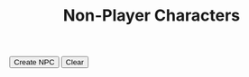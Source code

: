 <!-- Created by Nicole Walter -->
<html>
   <head>
      <link rel="shortcut icon" type="image/png" href="favicon.png">
      <style>
         body {
         margin-bottom: 200%;
         }
         input[type=number]{
         width: 70px;
         } 
         /* Box styles */
         .creatureDisplay {
         border: none;
         padding: 5px;
         font: 14 courier-new;
         width: 750px;
         height: 250px;
         overflow: scroll;
         }
         .npcDisplay {
         border: none;
         padding: 5px;
         font: 14 courier-new;
         width: 600px;
         height: 300px;
         overflow: scroll;
         }
         .treasureDisplay {
         border: none;
         padding: 5px;
         font: 14 courier-new;
         width: 750px;
         height: 250px;
         overflow: scroll;
         }
         /* Scrollbar styles */
         ::-webkit-scrollbar {
         width: 5px;
         height: 5px;
         }
         ::-webkit-scrollbar-track {
         border: 1px solid black;
         border-radius: 5px;
         }
         ::-webkit-scrollbar-thumb {
         background: black;  
         border-radius: 5px;
         }
         ::-webkit-scrollbar-thumb:hover {
         background: #88ba1c;  
         }
         table {
         font-family: arial, sans-serif;
         border-collapse: collapse;
         width: 100%;
         }
         td, th {
         border: 1px solid #dddddd;
         text-align: left;
         padding: 8px;
         }
         tr:nth-child(even) {
         background-color: #dddddd;
         }
         .mobileShow { display: none;}
         /* Smartphone Portrait and Landscape */
         @media only screen
         and (min-device-width : 320px)
         and (max-device-width : 480px){ .mobileShow { display: inline;}}
      </style>
   </head>
   <body>
      <header>
         <h1>Non-Player Characters</h1>
      </header>
      <form>
      </form>
      <button onclick="newNPC()">Create NPC</button>
      <button onclick="clearNPCs()">Clear</button>
      <p class="npcDisplay" id="npcs"></p>
      <script>
         //credit https://github.com/rigoneri/indefinite-article.js
         /*
          * indefinite-article.js v1.0.0, 12-18-2011
          * 
          * @author: Rodrigo Neri (@rigoneri)
          * 
          * (The MIT License)
          * 
          * Permission is hereby granted, free of charge, to any person obtaining a copy
          * of this software and associated documentation files (the "Software"), to deal
          * in the Software without restriction, including without limitation the rights
          * to use, copy, modify, merge, publish, distribute, sublicense, and/or sell
          * copies of the Software, and to permit persons to whom the Software is
          * furnished to do so, subject to the following conditions:
          * 
          * The above copyright notice and this permission notice shall be included in
          * all copies or substantial portions of the Software.
          * 
          * THE SOFTWARE IS PROVIDED "AS IS", WITHOUT WARRANTY OF ANY KIND, EXPRESS OR
          * IMPLIED, INCLUDING BUT NOT LIMITED TO THE WARRANTIES OF MERCHANTABILITY,
          * FITNESS FOR A PARTICULAR PURPOSE AND NONINFRINGEMENT. IN NO EVENT SHALL THE
          * AUTHORS OR COPYRIGHT HOLDERS BE LIABLE FOR ANY CLAIM, DAMAGES OR OTHER
          * LIABILITY, WHETHER IN AN ACTION OF CONTRACT, TORT OR OTHERWISE, ARISING FROM,
          * OUT OF OR IN CONNECTION WITH THE SOFTWARE OR THE USE OR OTHER DEALINGS IN
          * THE SOFTWARE. 
          */ 
          function determineArticle(phrase) {
                 
             // Getting the first word 
             var match = /\w+/.exec(phrase);
             if (match)
                 var word = match[0];
             else
                 return "an";
             
             var l_word = word.toLowerCase();
             // Specific start of words that should be preceeded by 'an'
             var alt_cases = ["honest", "hour", "hono"];
             for (var i in alt_cases) {
                 if (l_word.indexOf(alt_cases[i]) == 0)
                     return "an";
             }
             
             // Single letter word which should be preceeded by 'an'
             if (l_word.length == 1) {
                 if ("aedhilmnorsx".indexOf(l_word) >= 0)
                     return "an";
                 else
                     return "a";
             }
             
             // Capital words which should likely be preceeded by 'an'
             if (word.match(/(?!FJO|[HLMNS]Y.|RY[EO]|SQU|(F[LR]?|[HL]|MN?|N|RH?|S[CHKLMNPTVW]?|X(YL)?)[AEIOU])[FHLMNRSX][A-Z]/)) {
                 return "an";
             }
             
             // Special cases where a word that begins with a vowel should be preceeded by 'a'
             regexes = [/^e[uw]/, /^onc?e\b/, /^uni([^nmd]|mo)/, /^u[bcfhjkqrst][aeiou]/]
             for (var i in regexes) {
                 if (l_word.match(regexes[i]))
                     return "a"
             }
             
             // Special capital words (UK, UN)
             if (word.match(/^U[NK][AIEO]/)) {
                 return "a";
             }
             else if (word == word.toUpperCase()) {
                 if ("aedhilmnorsx".indexOf(l_word[0]) >= 0)
                     return "an";
                 else 
                     return "a";
             }
             
             // Basic method of words that begin with a vowel being preceeded by 'an'
             if ("aeiou".indexOf(l_word[0]) >= 0)
                 return "an";
             
             // Instances where y follwed by specific letters is preceeded by 'an'
             if (l_word.match(/^y(b[lor]|cl[ea]|fere|gg|p[ios]|rou|tt)/))
                 return "an";
             
             return "a";
         }
         
         //credit https://github.com/Edwin-Pratt/js-markov
         /*
         MIT License
         
         Copyright (c) 2019 Edwin Pratt
         
         Permission is hereby granted, free of charge, to any person obtaining a copy
         of this software and associated documentation files (the "Software"), to deal
         in the Software without restriction, including without limitation the rights
         to use, copy, modify, merge, publish, distribute, sublicense, and/or sell
         copies of the Software, and to permit persons to whom the Software is
         furnished to do so, subject to the following conditions:
         
         The above copyright notice and this permission notice shall be included in all
         copies or substantial portions of the Software.
         
         THE SOFTWARE IS PROVIDED "AS IS", WITHOUT WARRANTY OF ANY KIND, EXPRESS OR
         IMPLIED, INCLUDING BUT NOT LIMITED TO THE WARRANTIES OF MERCHANTABILITY,
         FITNESS FOR A PARTICULAR PURPOSE AND NONINFRINGEMENT. IN NO EVENT SHALL THE
         AUTHORS OR COPYRIGHT HOLDERS BE LIABLE FOR ANY CLAIM, DAMAGES OR OTHER
         LIABILITY, WHETHER IN AN ACTION OF CONTRACT, TORT OR OTHERWISE, ARISING FROM,
         OUT OF OR IN CONNECTION WITH THE SOFTWARE OR THE USE OR OTHER DEALINGS IN THE
         SOFTWARE.
         */
         class Markov {
           constructor (type = 'text') {
             // The type of values
             if (type === 'text') {
               this.type = type
             } else if (type === 'numeric') {
               this.type = type
             } else {
               throw new Error(
                 'The Markov Chain can only accept the following types: numeric or text'
               )
             }
         
             // This is an array that will hold all of our states
             this.states = []
         
             // This is an object which will contain a list of each possible outcome
             this.possibilities = {}
         
             // This variable holds the order
             this.order = 3
         
             if (this.type === 'text') {
               // This array will keep track of all the possible ways to start a sentence
               this.start = []
             }
           }
         
           // Add a single state or states
           addStates (state) {
             if (Array.isArray(state)) {
               this.states = Array.from(state)
             } else {
               this.states.push(state)
             }
           }
         
           // Clear the Markov Chain completely
           clearChain () {
             this.states = []
         
             if (this.type === 'text') {
               this.start = []
             }
         
             this.possibilities = {}
             this.order = 3
           }
         
           // Clear the states
           clearState () {
             this.states = []
         
             if (this.type === 'text') {
               this.start = []
             }
           }
         
           // Clear the possibilities
           clearPossibilities () {
             this.possibilities = {}
           }
         
           // Get the states
           getStates () {
             return this.states
           }
         
           // Set the order
           setOrder (order = 3) {
             if (typeof order !== 'number') {
               console.error('Markov.setOrder: Order is not a number. Defaulting to 3.')
               order = 3
             }
         
             if (order <= 0) {
               console.error(
                 'Markov.setOrder: Order is not a positive number. Defaulting to 3.'
               )
             }
         
             if (this.type === 'numeric') {
               console.warn(
                 'The Markov Chain only accepts numerical data. Therefore, the order does not get used.\nThe order may be used by you to simulate an ID for the Markov Chain if required'
               )
             }
         
             this.order = order
           }
         
           // Get the order
           getOrder () {
             if (this.type === 'numeric') {
               console.warn(
                 'The Markov Chain only accepts numerical data. Therefore, the order does not get used.\nThe order may be used by you to simulate an ID for the Markov Chain if required'
               )
             }
         
             return this.order
           }
         
           // Get the whole list of possibilities or a single possibility
           getPossibilities (possibility) {
             if (possibility) {
               if (this.possibilities[possibility] !== undefined) {
                 return this.possibilities[possibility]
               } else {
                 throw new Error('There is no such possibility called ' + possibility)
               }
             } else {
               return this.possibilities
             }
           }
         
           // Train the markov chain
           train (order) {
             this.clearPossibilities()
         
             if (order) {
               this.order = order
             }
         
             if (this.type === 'text') {
               for (let i = 0; i < this.states.length; i++) {
                 this.start.push(this.states[i].substring(0, this.order))
         
                 for (let j = 0; j <= this.states[i].length - this.order; j++) {
                   const gram = this.states[i].substring(j, j + this.order)
         
                   if (!this.possibilities[gram]) {
                     this.possibilities[gram] = []
                   }
         
                   this.possibilities[gram].push(this.states[i].charAt(j + this.order))
                 }
               }
             } else if (this.type === 'numeric') {
               for (let i = 0; i < this.states.length; i++) {
                 const { state, predictions } = this.states[i]
         
                 if (!this.possibilities[state]) {
                   this.possibilities[state] = []
                 }
         
                 this.possibilities[state].push(...predictions)
               }
             }
           }
         
           // Generate output
           generateRandom (chars = 15) {
             if (this.type === 'text') {
               const startingState = this.random(this.start, 'array')
               let result = startingState
               let current = startingState
               let next = ''
         
               for (let i = 0; i < chars - this.order; i++) {
                 next = this.random(this.possibilities[current], 'array')
         
                 if (!next) {
                   break
                 }
         
                 result += next
                 current = result.substring(result.length - this.order, result.length)
               }
         
               return result
             } else if (this.type === 'numeric') {
               const possibilities = []
         
               for (let i = 0; i < chars; ++i) {
                 const key = this.random(this.possibilities, 'object')
         
                 if (Math.random() < 0.5) {
                   possibilities.push(parseInt(key))
                 } else {
                   possibilities.push(parseInt(this.predict(key)))
                 }
               }
         
               return possibilities
             }
           }
         
           // Generate a random value
           random (obj, type) {
             if (Array.isArray(obj) && type === 'array') {
               const index = Math.floor(Math.random() * obj.length)
         
               return obj[index]
             }
         
             if (typeof obj === 'object' && type === 'object') {
               const keys = Object.keys(obj)
               const index = Math.floor(Math.random() * keys.length)
         
               return keys[index]
             }
           }
         
           // Predict outcome - numeric only (might be a TODO)
           predict (value) {
             if (this.type === 'numeric') {
               if (this.possibilities[value]) {
                 return this.random(this.possibilities[value], 'array')
               } else {
                 console.error('The markov chain could not find a possibility')
               }
             } else {
               throw new Error(
                 'The predict function only works with numerical values - for now'
               )
             }
           }
         
           getType () {
             return this.type
           }
         
           setType (type = 'text') {
             if (type === 'text' || type === 'numeric') {
               this.clearChain()
               this.type = type
             } else {
               throw new Error('Invalid type: ' + type)
             }
           }
         }
         
         function trainMarkovChain(strings){
             
             var splitstrings = [];
             
             for(var i = 0;i < strings.length;i++){
             	splitstrings.push(String(strings[i].split("").join(" ")));
             }
                 
             var markov = new Markov();
         
             // Add some states
             markov.addStates(splitstrings);
         
             // Train the Markov Chain
             markov.train();
         
         	return markov;    
         }
         		
         function truncateString(str, num) {
         	if (str.length <= num) {
          	   return str
           	}
           	return str.slice(0, num);
         }
         
         function generateWord(markov, numberwords, proper, maxlen, minlen){
         
         	function generateWord(){
         		var word = markov.generateRandom(100).replaceAll(",", "").replaceAll(" ", ""); 
         		while(word.length < minlen){
         			word += markov.generateRandom(100).replaceAll(",", "").replaceAll(" ", "");
         		}
         		
         		word = truncateString(word, maxlen);
         
         		if(proper){
         			word = word.toLowerCase();
         			return capitalize(word);
         		} else{
         			return word;
         		}
             }
             
         	var output = [];
         
         	if(numberwords == 1){
             	output.push(generateWord());
             } else {
             	for(var j=0;j<numberwords;j++){
                 	output.push(generateWord());
                 }
             }
             
             return output;
         }
         
         var stats = [
             "STR",
             "DEX",
             "CON",
             "INT",
             "WIS",
             "CHA",
             "BEA"
         ];
         
         function generateStats(){
         	var numberstats = returnRandom([1, 2, 3]);
             
             var mystats = Array.from(stats);
             
             var chosenstats = [];
             for(var x=0;x<numberstats;x++){
         		var chosenstat = returnRandom(mystats);
                 mystats = removeValue(mystats, chosenstat);
                 chosenstats.push(chosenstat);
             }
             
             for(var y=0;y<chosenstats.length;y++){
             	var modifier = returnRandom(["+4", "+3", "+2", "+1", "-1", "-2", "-3", "-4"]);
                 chosenstats[y] += " " + modifier;
             }
             
             function statOrdinal(stat){
             	if(stat.includes("STR")){
                 	return 1;
                 }else if(stat.includes("DEX")){
                 	return 2;
                 }else if(stat.includes("CON")){
                 	return 3;
                 }else if(stat.includes("INT")){
                 	return 4;
                 }else if(stat.includes("WIS")){
                 	return 5;
                 }else if(stat.includes("CHA")){
                 	return 6;
                 }else if(stat.includes("BEA")){
                 	return 7;
                 }else{
                 	return 0;
                 }
             }
             
             var output = chosenstats.sort(function(a, b){return statOrdinal(a) - statOrdinal(b)});
             
             return output.join(" / ");
         }
         
         //all global npc variables (global so they are only loaded once) go here
         var sexualities = ["Ace", "Straight", "Bisexual","Gay", "Queer"];
         var genders = ["Male", "Female"];
         var ages = ["Young","Middle-Aged","Old"];
         var traits = loadFile("FILES\\NPC\\" + "TRAITS" + ".txt").split("<br>");
         var ideals = loadFile("FILES\\NPC\\" + "IDEALS" + ".txt").split("<br>");
         var emotions = loadFile("FILES\\NPC\\" + "EMOTIONS" + ".txt").split("<br>");
         var locales = loadFile("FILES\\NPC\\" + "LOCALES" + ".txt").split("<br>");
         var activities = loadFile("FILES\\NPC\\" + "ACTIVITIES" + ".txt").split("<br>");
         var trades = loadFile("FILES\\NPC\\" + "TRADES" + ".txt").split("<br>");
         var races = loadFile("FILES\\NPC\\" + "RACES" + ".txt").split("<br>");
         
         //load languages
         var lang_raw_human = loadFile("FILES\\NPC\\LANGUAGES\\" + "HUMAN" + ".txt").split("<br>");
         var lang_raw_elvish = loadFile("FILES\\NPC\\LANGUAGES\\" + "ELVISH" + ".txt").split("<br>");
         var lang_raw_aasimar = loadFile("FILES\\NPC\\LANGUAGES\\" + "AASIMAR" + ".txt").split("<br>");
         var lang_raw_beastfolk = loadFile("FILES\\NPC\\LANGUAGES\\" + "BEASTFOLK" + ".txt").split("<br>");
         var lang_raw_dragonborn = loadFile("FILES\\NPC\\LANGUAGES\\" + "DRAGONBORN" + ".txt").split("<br>");
         var lang_raw_dwarvish = loadFile("FILES\\NPC\\LANGUAGES\\" + "DWARVISH" + ".txt").split("<br>");
         var lang_raw_firbolg = loadFile("FILES\\NPC\\LANGUAGES\\" + "FIRBOLG" + ".txt").split("<br>");
         var lang_raw_genasi = loadFile("FILES\\NPC\\LANGUAGES\\" + "GENASI" + ".txt").split("<br>");
         var lang_raw_gith = loadFile("FILES\\NPC\\LANGUAGES\\" + "GITH" + ".txt").split("<br>");
         var lang_raw_gnomish = loadFile("FILES\\NPC\\LANGUAGES\\" + "GNOMISH" + ".txt").split("<br>");
         var lang_raw_goblinoid = loadFile("FILES\\NPC\\LANGUAGES\\" + "GOBLINOID" + ".txt").split("<br>");
         var lang_raw_goliath = loadFile("FILES\\NPC\\LANGUAGES\\" + "GOLIATH" + ".txt").split("<br>");
         var lang_raw_halfling = loadFile("FILES\\NPC\\LANGUAGES\\" + "HALFLING" + ".txt").split("<br>");
         var lang_raw_kenku = loadFile("FILES\\NPC\\LANGUAGES\\" + "KENKU" + ".txt").split("<br>");
         var lang_raw_kobold = loadFile("FILES\\NPC\\LANGUAGES\\" + "KOBOLD" + ".txt").split("<br>");
         var lang_raw_lizardfolk = loadFile("FILES\\NPC\\LANGUAGES\\" + "LIZARDFOLK" + ".txt").split("<br>");
         var lang_raw_orcish = loadFile("FILES\\NPC\\LANGUAGES\\" + "ORCISH" + ".txt").split("<br>");
         var lang_raw_shifter = loadFile("FILES\\NPC\\LANGUAGES\\" + "SHIFTER" + ".txt").split("<br>");
         var lang_raw_tabaxi = loadFile("FILES\\NPC\\LANGUAGES\\" + "TABAXI" + ".txt").split("<br>");
         var lang_raw_tiefling = loadFile("FILES\\NPC\\LANGUAGES\\" + "TIEFLING" + ".txt").split("<br>");
         var lang_raw_triton = loadFile("FILES\\NPC\\LANGUAGES\\" + "TRITON" + ".txt").split("<br>");
         var lang_raw_warforged = loadFile("FILES\\NPC\\LANGUAGES\\" + "WARFORGED" + ".txt").split("<br>");
         var lang_raw_yuanti = loadFile("FILES\\NPC\\LANGUAGES\\" + "YUAN TI" + ".txt").split("<br>");
         
         
         //generate language changes
         var lang_human = trainMarkovChain(lang_raw_human);
         var lang_elvish = trainMarkovChain(lang_raw_elvish);
         var lang_aasimar = trainMarkovChain(lang_raw_aasimar);
         var lang_beastfolk = trainMarkovChain(lang_raw_beastfolk);
         var lang_dragonborn = trainMarkovChain(lang_raw_dragonborn);
         var lang_dwarvish = trainMarkovChain(lang_raw_dwarvish);
         var lang_firbolg = trainMarkovChain(lang_raw_firbolg);
         var lang_genasi = trainMarkovChain(lang_raw_genasi);
         var lang_gith = trainMarkovChain(lang_raw_gith);
         var lang_gnomish = trainMarkovChain(lang_raw_gnomish);
         var lang_goblinoid = trainMarkovChain(lang_raw_goblinoid);
         var lang_goliath = trainMarkovChain(lang_raw_goliath);
         var lang_halfling = trainMarkovChain(lang_raw_halfling);
         var lang_kenku = trainMarkovChain(lang_raw_kenku);
         var lang_kobold = trainMarkovChain(lang_raw_kobold);
         var lang_lizardfolk = trainMarkovChain(lang_raw_lizardfolk);
         var lang_orcish = trainMarkovChain(lang_raw_orcish);
         var lang_shifter = trainMarkovChain(lang_raw_shifter);
         var lang_tabaxi = trainMarkovChain(lang_raw_tabaxi);
         var lang_tiefling = trainMarkovChain(lang_raw_tiefling);
         var lang_triton = trainMarkovChain(lang_raw_triton);
         var lang_warforged = trainMarkovChain(lang_raw_warforged);
         var lang_yuanti = trainMarkovChain(lang_raw_yuanti);
         
         //determine name by race
         function determineName(primaryrace){
         	var output = [];
             
         	switch(primaryrace){
             	case "Dwarf":
                 	output = generateWord(lang_dwarvish, 2, true, 12, 8);
                     	break;
         	case "Elf":
         		output = generateWord(lang_elvish, 4, true, 8, 6);
         		break;
         	case "Halfling":
         		output = generateWord(lang_halfling, 5, true, 6, 2);
         		break;
         	case "Human":
         		output = generateWord(lang_human, 2, true, 8, 3);
         		break;
         	case "Dragonborn":
         		output = generateWord(lang_dragonborn, 1, true, 20, 15);
         		break;
         	case "Gnome":
         		output = generateWord(lang_gnome, 3, true, 8, 6);
         		break;
         	case "Aasimar":
         		output = generateWord(lang_aasimar, 1, true, 25, 5);
         		break;
         	case "Tiefling":
         		output = generateWord(lang_tiefling, 1, true, 25, 5);
         		break;
         	case "Shifter":
         		output = generateWord(lang_shifter, 1, true, 4, 2);
         		break;
         	case "Gith":
         		output = generateWord(lang_gith, 2, true, 25, 5);
         		break;
         	case "Firbolg":
         		output = generateWord(lang_firbolg, 1, true, 12, 10);
         		break;
         	case "Goliath":
         		output = generateWord(lang_goliath, 2, true, 25, 5);
         		break;
         	case "Kenku":
         		output = generateWord(lang_kenku, 1, true, 5, 2);
         		break;
         	case "Lizardfolk":
         		output = generateWord(lang_lizardfolk, 2, true, 20, 5);
         		break;
         	case "Tabaxi":
         		output = generateWord(lang_tabaxi, 2, true, 20, 5);
         		break;
         	case "Triton":
         		output = generateWord(lang_triton, 3, true, 18, 12);
         		break;
         	case "Goblinoid":
         		output = generateWord(lang_goblinoid, 6, true, 4, 2);
         		break;
         	case "Kobold":
         		output = generateWord(lang_kobold, 2, true, 20, 5);
         		break;
         	case "Yuan Ti":
         		output = generateWord(lang_yuanti, 1, true, 30, 5);
         		break;
         	case "Orc":
         		output = generateWord(lang_orcish, 2, true, 20, 5);
         		break;
         	case "Warforged":
         		output = generateWord(lang_warforged, 1, true, 20, 5);
         		break;
         	case "Beastfolk":
         		output = generateWord(lang_beastfolk, 2, true, 20, 5);
         		break;
         	case "Genasi":
         		output = generateWord(lang_genasi, 2, true, 20, 5);
         		break;	
             	default:
                 	output = generateWord(lang_human, 2, true, 12, 2);
             }
             
             return output.join(" ");
         }
         
         function constructNPC(){
         	/*
              NPC Design
               /Name
               /Trait /Age /Sexuality /Gender /Race
               /Stats, Values /Ideal, Feels /Emotion
               Born /Locale, grew up /Activity, currently works as a /Trade
             */
         
         	//pick a random trait / age / sexuality / gender
             var trait = returnRandom(traits).toLowerCase();
             var age = returnRandom(ages).toLowerCase();
             var sexuality = returnRandom(sexualities).toLowerCase();
             var gender = returnRandom(genders).toLowerCase();
             
             //pick a random race
         	var race = returnRandom(races);
             
             var primaryrace = race.split("-")[0];
             var descriprace = race.split("-")[1];
         	
             var name = determineName(primaryrace);
         
         	//generate stats
             var stats = generateStats();
             
             //pick a random ideal / emotion / locale / activity / trade
             var ideal = returnRandom(ideals).toLowerCase();
             var emotion = returnRandom(emotions).toLowerCase();
             var locale = returnRandom(locales);
             var activity = returnRandom(activities);
             var trade = returnRandom(trades).toLowerCase();
             trade = determineArticle(trade) + " " + trade;
         	
         	return name + "<br>" + trait + " " + age + " " + sexuality + " " + gender + " " + descriprace + "<br>" + "Values " + ideal + " | Feels " + emotion + " | " + stats + "<br>" + "Born " + locale + ", grew up " + activity + ", currently is " + trade + ".";
         }
         
         function newNPC(){	
             var output = constructNPC();
             
             var current = document.getElementById("npcs").innerHTML;
             
             document.getElementById("npcs").innerHTML = output + "<br><br>" + current;
         }
         
         function clearNPCs(){
         	document.getElementById("npcs").innerHTML = "";
         }
         
         function removeValue(array, value){
         	var output = [];
             
             for(var t=0;t<array.length;t++){
             	if(array[t] == value){
                 	//dont keep it	
                 }else{
                 	output.push(array[t]);
                 }
             }
             
             return output;
         }
         
         function returnRandom(array){
         	return array[Math.floor(Math.random() * array.length)];
         }
         
         function capitalize(string){
         	return string.charAt(0).toUpperCase() + string.slice(1);
         }
         
         function isEmpty(value){
           return (value == null || value.length === 0);
         }
         
         function calculateXP() {
           var level = document.getElementById("level").value;
           var numchar = document.getElementById("numchar").value;
           var difficulty = document.getElementById("difficulty").value;
           var xp = "";
           
           function easyXP(){
         	switch(level) {
         		case "1":
         			return (25 * numchar);
         			break;
         		case "2":
         			return (50 * numchar);
         			break;
         		case "3":
         			return (75 * numchar);
         			break;
         		case "4":
         			return (125 * numchar);
         			break;
         		case "5":
         			return (250 * numchar);
         			break;
         		case "6":
         			return (300 * numchar);
         			break;
         		case "7":
         			return (350 * numchar);
         			break;
         		case "8":
         			return (450 * numchar);
         			break;
         		case "9":
         			return (550 * numchar);
         			break;
         		case "10":
         			return (600 * numchar);
         			break;
         		case "11":
         			return (800 * numchar);
         			break;
         		case "12":
         			return (1000 * numchar);
         			break;
         		case "13":
         			return (1100 * numchar);
         			break;
         		case "14":
         			return (1250 * numchar);
         			break;
         		case "15":
         			return (1400 * numchar);
         			break;
         		case "16":
         			return (1600 * numchar);
         			break;
         		case "17":
         			return (2000 * numchar);
         			break;
         		case "18":
         			return (2100 * numchar);
         			break;
         		case "19":
         			return (2400 * numchar);
         			break;
         		case "20":
         			return (2800 * numchar);
         			break;
         		default: 
         			return 0;
         	 }
         	}
         	
         	function mediumXP(){
         	switch(level) {
         		case "1":
         			return (50 * numchar);
         			break;
         		case "2":
         			return (100 * numchar);
         			break;
         		case "3":
         			return (150 * numchar);
         			break;
         		case "4":
         			return (250 * numchar);
         			break;
         		case "5":
         			return (500 * numchar);
         			break;
         		case "6":
         			return (600 * numchar);
         			break;
         		case "7":
         			return (750 * numchar);
         			break;
         		case "8":
         			return (900 * numchar);
         			break;
         		case "9":
         			return (1100 * numchar);
         			break;
         		case "10":
         			return (1200 * numchar);
         			break;
         		case "11":
         			return (1600 * numchar);
         			break;
         		case "12":
         			return (2000 * numchar);
         			break;
         		case "13":
         			return (2200 * numchar);
         			break;
         		case "14":
         			return (2500 * numchar);
         			break;
         		case "15":
         			return (2800 * numchar);
         			break;
         		case "16":
         			return (3200 * numchar);
         			break;
         		case "17":
         			return (3900 * numchar);
         			break;
         		case "18":
         			return (4200 * numchar);
         			break;
         		case "19":
         			return (4900 * numchar);
         			break;
         		case "20":
         			return (5700 * numchar);
         			break;
         		default: 
         			return 0;
         	 }
         	}
         	
         	function hardXP(){
         	switch(level) {
         		case "1":
         			return (75 * numchar);
         			break;
         		case "2":
         			return (150 * numchar);
         			break;
         		case "3":
         			return (225 * numchar);
         			break;
         		case "4":
         			return (375 * numchar);
         			break;
         		case "5":
         			return (750 * numchar);
         			break;
         		case "6":
         			return (900 * numchar);
         			break;
         		case "7":
         			return (1100 * numchar);
         			break;
         		case "8":
         			return (1400 * numchar);
         			break;
         		case "9":
         			return (1600 * numchar);
         			break;
         		case "10":
         			return (1900 * numchar);
         			break;
         		case "11":
         			return (2400 * numchar);
         			break;
         		case "12":
         			return (3000 * numchar);
         			break;
         		case "13":
         			return (3400 * numchar);
         			break;
         		case "14":
         			return (3800 * numchar);
         			break;
         		case "15":
         			return (4300 * numchar);
         			break;
         		case "16":
         			return (4800 * numchar);
         			break;
         		case "17":
         			return (5900 * numchar);
         			break;
         		case "18":
         			return (6300 * numchar);
         			break;
         		case "19":
         			return (7300 * numchar);
         			break;
         		case "20":
         			return (8500 * numchar);
         			break;
         		default: 
         			return 0;
         	 }
         	}
         	
         	function deadlyXP(){
         	switch(level) {
         		case "1":
         			return (100 * numchar);
         			break;
         		case "2":
         			return (200 * numchar);
         			break;
         		case "3":
         			return (400 * numchar);
         			break;
         		case "4":
         			return (500 * numchar);
         			break;
         		case "5":
         			return (1100 * numchar);
         			break;
         		case "6":
         			return (1400 * numchar);
         			break;
         		case "7":
         			return (1700 * numchar);
         			break;
         		case "8":
         			return (2100 * numchar);
         			break;
         		case "9":
         			return (2400 * numchar);
         			break;
         		case "10":
         			return (2800 * numchar);
         			break;
         		case "11":
         			return (3600 * numchar);
         			break;
         		case "12":
         			return (4500 * numchar);
         			break;
         		case "13":
         			return (5100 * numchar);
         			break;
         		case "14":
         			return (5700 * numchar);
         			break;
         		case "15":
         			return (6400 * numchar);
         			break;
         		case "16":
         			return (7200 * numchar);
         			break;
         		case "17":
         			return (8800 * numchar);
         			break;
         		case "18":
         			return (9500 * numchar);
         			break;
         		case "19":
         			return (10900 * numchar);
         			break;
         		case "20":
         			return (12700 * numchar);
         			break;
         		default: 
         			return 0;
         	 }
         	}
           
           switch(difficulty){
              case "Easy":
                 xp = easyXP();
                 break;
              case "Medium":
                 xp = mediumXP();
                 break;
              case "Hard":
              	xp = hardXP();
                 break;
              case "Deadly":
              	xp = deadlyXP();
                 break;
              default: 
              	xp = 0;
           };
           document.getElementById("xpbudget").innerHTML = xp + " XP";
           document.getElementById("encounterxp").value = xp;
           document.getElementById("treasurexp").value = xp;
         }
         
         function loadFile(filePath){
         	  var result = null;
         	  var xmlhttp = new XMLHttpRequest();
         	  xmlhttp.open("GET", filePath, false);
         	  xmlhttp.send();
         	  if (xmlhttp.status==200) {
         		result = xmlhttp.responseText;
         	  }
         	  result = result.split("/");
         	  var output = "";
         	  var i;
         	  for (i = 0; i < result.length; i++) {
         	    var linebreak = "";
         	    if(i == result.length-1){
         	    	linebreak = "";
         	    }else{
         	    	linebreak = "<br>";
         	    }
         	    output += result[i] + linebreak;
         	  }
         	  return output;
         }
         
         function creatureSearch(){
         	document.getElementById("totalEncounterXP").innerHTML = "";
         
         	var output = "";
             
             var selectElement = document.getElementById('environment');
         	var environments = Array.from(selectElement.selectedOptions).map(option => option.value);
             
             if(environments.length == 0){
             	environments = [
         		"Aquatic",
         		"Arctic",
         		"Cave",
         		"Coast",
         		"Desert",
         		"Dungeon",
         		"Forest",
         		"Grassland",
         		"Mountain",
         		"Planar",
         		"Ruins",
         		"Swamp",
         		"Underground",
         		"Urban"
         		]
            	 }
             
         	for (var i = 0; i < environments.length; i++) {
             		var filename = "FILES\\CREATURES\\" + environments[i].toUpperCase() + ".txt";
         		output += loadFile(filename).replaceAll("|", " | ");
         	}
         	
         	var deduped = output.split("<br>");
         	output = deduped.filter(function(value, index, self) { 
         	    return self.indexOf(value) === index;
         	});
             
             var tofilter = Array.from(output);
         	var filtered = new Array();
             
             for (var j = 0; j < tofilter.length; j++) {
             	var creature = tofilter[j].split(" | ");
                 var name = String(creature[0]);
                 var size = String(creature[1]);
                 var type = String(creature[2]);
                 var alignment = String(creature[3]);
                 var xp = String(creature[4]);
                 var book = String(creature[5]);
                 
                 var xpint = parseInt(xp.replaceAll(",", ""));
         	var typewithoutsubtype = type.split("(")[0];
                 var bookwithoutpage = String(book.split("p.")[0]);
                 
                 if(
                 	filterName(name.toLowerCase()) ||
                     filterXP(xpint) ||
                     filterType(typewithoutsubtype.slice().trim()) ||
                     filterBook(bookwithoutpage.slice().trim()) ||
                     filterAlignment(alignment.slice().trim()) ||
                     filterSize(size.slice().trim()) ||
                     isEmpty(name)
                 ){
                 	continue;
                 }
                 
                 var newcreature = [name, size, type, alignment, xp, book];
                 filtered.push(newcreature.join(" | "));
             }
             
             output = filtered;
         	document.getElementById("creatures").innerHTML = output.join("<br>");
         }
         
         //if filter returns true, we do filter the row
         function filterName(name){
         	var namefilter = String(document.getElementById("crname").value).slice(0).toLowerCase();
             if (isEmpty(name) || 
             	isEmpty(namefilter) ||
         		name.includes(namefilter)        
                 ){
             	return false;
             } else {
             	return true;
             }
         }
         
         //filter row if minxp is not null && less than xp
         //same in reverse for maxxp
         function filterXP(xp){
         	var minxp = document.getElementById("minxp").value;
             var maxxp = document.getElementById("maxxp").value;
             
             if(!isEmpty(minxp) && minxp > xp) {
             	return true;
             }
             
             if(!isEmpty(maxxp) && maxxp < xp) {
             	return true;
             }
             
         	return false;
         }
         
         //filter if the typefilters are not null, and the type is not included
         function filterType(type){
             var typefilters = Array.from(document.getElementById('creaturetype').selectedOptions).map(({ value }) => value).join(",");
             
             if(!isEmpty(typefilters) && !(typefilters.includes(type))) {
             	return true;
             }
             
             return false;
         }
         
         function filterBook(book){
         	var bookfilters = Array.from(document.getElementById('book').selectedOptions).map(({ value }) => value).join(",").trim();
             
             if(!isEmpty(bookfilters) && !(bookfilters.includes(book))) {
             	return true;
             }
             
             return false;
         }
         
         function filterAlignment(alignment){
         	var alignmentfilters = Array.from(document.getElementById('alignment').selectedOptions).map(({ value }) => value).join(",").trim();
             
             if(!isEmpty(alignmentfilters) && !(alignmentfilters.includes(alignment))) {
             	return true;
             }
             
             return false;
         }
         
         function filterSize(size){
         	var sizefilters = Array.from(document.getElementById('size').selectedOptions).map(({ value }) => value).join(",").trim();
             
             if(!isEmpty(sizefilters) && !(sizefilters.includes(size))) {
             	return true;
             }
             
             return false;
         }
         
         function sortAlphabeticallyAscending(){
         	var output = document.getElementById("creatures").innerHTML.split("<br>");
             
             output = output.sort();
             
             document.getElementById("creatures").innerHTML = output.join("<br>");
         }
         
         function sortAlphabeticallyDescending(){
         	var output = document.getElementById("creatures").innerHTML.split("<br>");
             
             output = output.sort().reverse();
             
             document.getElementById("creatures").innerHTML = output.join("<br>");
         }
         
         function sortXP(ascending){
         	var creatures = document.getElementById("creatures").innerHTML.split("<br>");
             
             var splitapart = [];
             for (var j = 0; j < creatures.length; j++) {
             	var creature = creatures[j].split(" | ");
                 splitapart.push(creature);
             }
             
             splitapart = splitapart.sort(function(a, b) {
               return parseInt(a[4].replace(",", "")) - parseInt(b[4].replace(",", ""));
             })
             
             if(!ascending){
             	splitapart = splitapart.reverse();
             }
             
             var output = [];
             for (var j = 0; j < splitapart.length; j++) {
             	var creature = splitapart[j];
                 output.push(creature.join(" | "));
             }
                 
             document.getElementById("creatures").innerHTML = output.join("<br>");
         }
         
         function generateEncounter(){
         	creatureSearch();
         	var rawcreatures = document.getElementById("creatures").innerHTML.split("<br>");
             
             var splitapart = [];
             for (var j = 0; j < rawcreatures.length; j++) {
             	var creature = rawcreatures[j].split(" | ");
                 splitapart.push(creature);
             }
             
             var totalxp = document.getElementById("encounterxp").value;
             
             var currentxp = 0;
             var rawtotalcreaturexp = 0;
             
             var creatures = Array.from(splitapart);
             var encounter = [];
             
             while (totalxp > currentxp){
             	var acceptablecreatures = [];
             
             	for(var i=0;i<creatures.length;i++){
                 	var crtr = creatures[i];
                     var crtrxp = parseInt(crtr[4].replaceAll(",", ""));
                     var remainingxp = totalxp-currentxp;
                     var crtrwithinbounds = crtrxp <= remainingxp;
                     if(crtrwithinbounds){
                     	acceptablecreatures.push(crtr);
                     }
                 }
                 
                 var creature = [];
                 
                 if(acceptablecreatures.length < 1){
                 	creature = creatures[Math.floor(Math.random() * creatures.length)]
                 } else{
                 	creature = acceptablecreatures[Math.floor(Math.random() * acceptablecreatures.length)]
                 }
                 
                 var creaturexp = parseInt(creature[4].replaceAll(",", ""));
                 var newsize = 1+(encounter.length);
                 var factor = 1;
                 
             	if(newsize == 1){
                 	factor = 1;
                 }else if(newsize == 2){
                 	factor = 1.5;
                 }else if(newsize >= 3 && newsize <=6){
            			factor = 2;     	
                 }else if(newsize >= 7 && newsize <=10){
                 	factor = 2.5;
                 }else if(newsize >= 11 && newsize <=14){
                 	factor = 3;
                 }else if(newsize >= 15){
                 	factor = 4;
                 }else{
                 	factor = 1;
                 }
                 
                 rawtotalcreaturexp += creaturexp;
                 var updatedxp = factor * rawtotalcreaturexp;
                 encounter.push(creature);
                 currentxp = updatedxp;
             }
             
             var output = [];
             for (var j = 0; j < encounter.length; j++) {
             	var creature = encounter[j];
                 output.push(creature.join(" | "));
             }
             
             document.getElementById("totalEncounterXP").innerHTML = "Total Encounter XP: " + currentxp;
             document.getElementById("treasurexp").value = currentxp;
             document.getElementById("creatures").innerHTML = output.join("<br>");
             generateTreasure();
         }
         
         function determineSentence(){
         	var output = [];
            
         	var race = document.getElementById("chosenlang").value;
			//determine length of sentence: 1-10
          	var sentence_length = generateNumber(1, 10);
            //for the length of our sentence...
            for(var x=0;x<sentence_length;x++){
            	//generate a word of the selected language with a random min/max length and proper = false
	           var minleng = generateNumber(1,5);
               var maxleng = generateNumber(1,5);
               output.push(returnRandomWordPerRace(race, 1, false, maxleng+minleng, minleng))    
            }
            //capitalize first word
            output[1] = capitalize(output[1]);
            //determine if we will capitalize a word
            	//if so, pick word at random after 1st
            //determine if we will do a (, ; -)
            	//if so, pick word and add it on end
            //determine ending punctuation (? . ! ?!)
            //join sentence array with spaces
            var sentence = output.join(" ");
            //set sentence to element value
           document.getElementById("wordbank").innerHTML = output.join(" ") + "<br>" + document.getElementById("wordbank").innerHTML;
         }
             
         function returnRandomWordPerRace(race, numwords, proper, maxleng, minleng){
         	var output = "";
         	
         	switch(race){
               case "Dwarf":
                   output = generateWord(lang_dwarvish, numwords, proper, maxleng, minleng);
                   break;
               case "Elf":
                   output = generateWord(lang_elvish, numwords, proper, maxleng, minleng);
                   break;
               case "Halfling":
                   output = generateWord(lang_halfling, numwords, proper, maxleng, minleng);
                   break;
               case "Human":
                   output = generateWord(lang_human, numwords, proper, maxleng, minleng);
                   break;
               case "Dragonborn":
                   output = generateWord(lang_dragonborn, numwords, proper, maxleng, minleng);
                   break;
               case "Gnome":
                   output = generateWord(lang_gnomish, numwords, proper, maxleng, minleng);
                   break;
               case "Aasimar":
                   output = generateWord(lang_aasimar, numwords, proper, maxleng, minleng);
                   break;
               case "Tiefling":
                   output = generateWord(lang_tiefling, numwords, proper, maxleng, minleng);
                   break;
               case "Shifter":
                   output = generateWord(lang_shifter, numwords, proper, maxleng, minleng);
                   break;
               case "Gith":
                   output = generateWord(lang_gith, numwords, proper, maxleng, minleng);
                   break;
               case "Firbolg":
                   output = generateWord(lang_firbolg, numwords, proper, maxleng, minleng);
                   break;
               case "Goliath":
                   output = generateWord(lang_goliath, numwords, proper, maxleng, minleng);
                   break;
               case "Kenku":
                   output = generateWord(lang_kenku, numwords, proper, maxleng, minleng);
                   break;
               case "Lizardfolk":
                   output = generateWord(lang_lizardfolk, numwords, proper, maxleng, minleng);
                   break;
               case "Tabaxi":
                   output = generateWord(lang_tabaxi, numwords, proper, maxleng, minleng);
                   break;
               case "Triton":
                   output = generateWord(lang_triton, numwords, proper, maxleng, minleng);
                   break;
               case "Goblinoid":
                   output = generateWord(lang_goblinoid, numwords, proper, maxleng, minleng);
                   break;
               case "Kobold":
                   output = generateWord(lang_kobold, numwords, proper, maxleng, minleng);
                   break;
               case "Yuan Ti":
                   output = generateWord(lang_yuanti, numwords, proper, maxleng, minleng);
                   break;
               case "Orc":
                   output = generateWord(lang_orcish, numwords, proper, maxleng, minleng);
                   break;
               case "Warforged":
                   output = generateWord(lang_warforged, numwords, proper, maxleng, minleng);
                   break;
               case "Beastfolk":
                   output = generateWord(lang_beastfolk, numwords, proper, maxleng, minleng);
                   break;
               case "Genasi":
                   output = generateWord(lang_genasi, numwords, proper, maxleng, minleng);
                   break;	
                default:
                   output = "Unable to generate word";
             }
             return output;
         }
              
         function determineWords(){
         	var output = [];
             
             var numwords = document.getElementById("numwords").value;
             var minimumlength = document.getElementById("minlength").value;
             var maximumlength = document.getElementById("maxlength").value;
             var race = document.getElementById("chosenlang").value;
             
         	output = returnRandomWordPerRace(race, numwords, false, maximumlength, minimumlength);
             
             document.getElementById("wordbank").innerHTML = output.join("   ").toLowerCase() + "<br>" + document.getElementById("wordbank").innerHTML;
         }
         
         function clearWords(){
         	document.getElementById("wordbank").innerHTML = "";
         }
         
         function clearTreasure(){
         	document.getElementById("treasure").innerHTML = "";
         }
         
         
         //load loot
         var gp10 = loadFile("FILES\\LOOT\\" + "10GP" + ".txt").split("<br>");
         var gp25 = loadFile("FILES\\LOOT\\" + "25GP" + ".txt").split("<br>");
         var gp50 = loadFile("FILES\\LOOT\\" + "50GP" + ".txt").split("<br>");
         var gp100 = loadFile("FILES\\LOOT\\" + "100GP" + ".txt").split("<br>");
         var gp250 = loadFile("FILES\\LOOT\\" + "250GP" + ".txt").split("<br>");
         var gp500 = loadFile("FILES\\LOOT\\" + "500GP" + ".txt").split("<br>");
         var gp750 = loadFile("FILES\\LOOT\\" + "750GP" + ".txt").split("<br>");
         var gp1000 = loadFile("FILES\\LOOT\\" + "1000GP" + ".txt").split("<br>");
         var gp2500 = loadFile("FILES\\LOOT\\" + "2500GP" + ".txt").split("<br>");
         var gp5000 = loadFile("FILES\\LOOT\\" + "5000GP" + ".txt").split("<br>");
         var gp7500 = loadFile("FILES\\LOOT\\" + "7500GP" + ".txt").split("<br>");
         
         //load magic tables
         var tablea = loadFile("FILES\\MAGIC\\" + "TABLEA" + ".txt").split("<br>");
         var tableb = loadFile("FILES\\MAGIC\\" + "TABLEB" + ".txt").split("<br>");
         var tablec = loadFile("FILES\\MAGIC\\" + "TABLEC" + ".txt").split("<br>");
         var tabled = loadFile("FILES\\MAGIC\\" + "TABLED" + ".txt").split("<br>");
         var tablee = loadFile("FILES\\MAGIC\\" + "TABLEE" + ".txt").split("<br>");
         var tablef = loadFile("FILES\\MAGIC\\" + "TABLEF" + ".txt").split("<br>");
         var tableg = loadFile("FILES\\MAGIC\\" + "TABLEG" + ".txt").split("<br>");
         var tableh = loadFile("FILES\\MAGIC\\" + "TABLEH" + ".txt").split("<br>");
         var tablei = loadFile("FILES\\MAGIC\\" + "TABLEI" + ".txt").split("<br>");
         
         //load custom items
         var netlibram = loadFile("FILES\\MAGIC\\" + "NETLIBRAMOFRANDOMMAGICALEFFECTS" + ".txt").split("<br>");
         var blessings = loadFile("FILES\\CUSTOM ITEMS\\" + "BLESSINGS AND CHARMS" + ".txt").split("<br>");
         var boons = loadFile("FILES\\CUSTOM ITEMS\\" + "BOONS" + ".txt").split("<br>");
         var longtermmadness = loadFile("FILES\\CUSTOM ITEMS\\" + "LONG TERM MADNESS" + ".txt").split("<br>");
         var majorbene = loadFile("FILES\\CUSTOM ITEMS\\" + "MAJOR BENE" + ".txt").split("<br>");
         var majordetr = loadFile("FILES\\CUSTOM ITEMS\\" + "MAJOR DETR" + ".txt").split("<br>");
         var minorbene = loadFile("FILES\\CUSTOM ITEMS\\" + "MINOR BENE" + ".txt").split("<br>");
         var minordetr = loadFile("FILES\\CUSTOM ITEMS\\" + "MINOR DETR" + ".txt").split("<br>");
         var minorprop = loadFile("FILES\\CUSTOM ITEMS\\" + "MINOR PROPERTIES" + ".txt").split("<br>");
         var quirks = loadFile("FILES\\CUSTOM ITEMS\\" + "QUIRKS" + ".txt").split("<br>");
         var shorttermmadness = loadFile("FILES\\CUSTOM ITEMS\\" + "SHORT TERM MADNESS" + ".txt").split("<br>");
         
         function breakTab(){
         	return "<br>&emsp;&emsp;";
         }
         
         /*
         PL1:	- adjective/noun + random magical effect
         PL2:	- minor beneficial / minor detrimental
         PL3:	- major beneficial / major detrimental 
         PL4:	- blessing charm or a boon / madness or sentience
         */
         function generatePL1(){
         	return "A " + returnRandom(quirks).toLowerCase() + " token of " + returnRandom(minorprop).toLowerCase() + " with the effect of:" + breakTab() + returnRandom(netlibram);
         }
         
         function generatePL2(){
         	return "An item with the following effects:" + breakTab() + returnRandom(minorbene) + breakTab() + returnRandom(minordetr);
         }
         
         function generatePL3(){
         	return "An item with the following effects:" + breakTab() + returnRandom(majorbene) + breakTab() + returnRandom(majordetr);
         }
         
         function generatePL4(){
         	var item = "An item with the following effects:" + breakTab() + returnRandom(returnRandom([blessings, boons])) + breakTab() + returnRandom(returnRandom([shorttermmadness, longtermmadness]));
         	
         	switch(generateNumber(1, 4)){
         		case 1:
         			item += breakTab() + "It is sentient, but can only communicate emotion. Roll an NPC to see who it used to be.";
         			break;
         		case 2:
         			item += breakTab() + "It is sentient, but can only communicate telepathically. Roll an NPC to see who it used to be.";
         			break;
         		case 3:
         			item += breakTab() + "It is sentient, but can only communicate through speech. Roll an NPC to see who it used to be.";
         			break;
         		default:
         			break;
         	}
         	
         	return item;
         }
         
         function customMagicItem(pl){
         	var output = "";
         	//based on pl, fork into one of four different case
         	switch (pl){
         		case 1:
         			output = generatePL1();
         			break;
         		case 2:
         			output = generatePL2();
         			break;
         		case 3:
         			output = generatePL3();
         			break;
         		case 4:
         			output = generatePL4();
         			break;
         		default:
         			output = "Item unable to be generated";	
         	}
         	//generate a name
         	
         	return output;
         }
         
         function generateFirstBracketTreasure(){
         	var goodies = [];
         	
         	var rarenum = generateNumber(0,1);
         	var unrarenum = generateNumber(0,1);
         	var uncommonnum = generateNumber(1, 2);
         	var commonnum = generateNumber(1, 2);
         	
         	var rareset = gp100;
         	var unrareset = gp50;
         	var uncommonset = gp25;
         	var commonset = gp10;
         	
         	if(rarenum == 1){
         		goodies.push(returnRandom(rareset));
         	}
         	
         	if(unrarenum == 1){
         		goodies.push(returnRandom(unrareset));
         	}
         	
         	for(var x=0;x<uncommonnum;x++){
         		goodies.push(returnRandom(uncommonset));
         	}
         	
         	for(var y=0;y<commonnum;y++){
         		goodies.push(returnRandom(commonset));
         	}
         	
         	var itemset = tablea.concat(tableb).concat(tablec);
         	var isCustom = generateNumber(0, 1);
         	
         	if(isCustom == 1){
         		goodies.push(customMagicItem(1));
         	}else {
         		goodies.push(returnRandom(itemset));
         	}
         	
         	return goodies;	
         }
         
         function generateSecondBracketTreasure(){
         	var goodies = [];
         	
         	var rarenum = generateNumber(0,1);
         	var unrarenum = generateNumber(0,1);
         	var uncommonnum = generateNumber(1, 2);
         	var commonnum = generateNumber(1, 2);
         	
         	var rareset = gp500;
         	var unrareset = gp250;
         	var uncommonset = gp100;
         	var commonset = gp50;
         	
         	if(rarenum == 1){
         		goodies.push(returnRandom(rareset));
         	}
         	
         	if(unrarenum == 1){
         		goodies.push(returnRandom(unrareset));
         	}
         	
         	for(var x=0;x<uncommonnum;x++){
         		goodies.push(returnRandom(uncommonset));
         	}
         	
         	for(var y=0;y<commonnum;y++){
         		goodies.push(returnRandom(commonset));
         	}
         	
         	goodies.push(returnRandom(tablea.concat(tableb).concat(tablec)));
         	
         	var itemset = tablec.concat(tabled).concat(tablee).concat(tablef);
         	var isCustom = generateNumber(0, 1);
         	
         	if(isCustom == 1){
         		goodies.push(customMagicItem(2));
         	}else {
         		goodies.push(returnRandom(itemset));
         	}
         	
         	return goodies;	
         }
         
         function generateThirdBracketTreasure(){
         	var goodies = [];
         	
         	var rarenum = generateNumber(0,1);
         	var unrarenum = generateNumber(0,1);
         	var uncommonnum = generateNumber(1, 2);
         	var commonnum = generateNumber(1, 2);
         	
         	var rareset = gp1000;
         	var unrareset = gp750;
         	var uncommonset = gp500;
         	var commonset = gp250;
         	
         	if(rarenum == 1){
         		goodies.push(returnRandom(rareset));
         	}
         	
         	if(unrarenum == 1){
         		goodies.push(returnRandom(unrareset));
         	}
         	
         	for(var x=0;x<uncommonnum;x++){
         		goodies.push(returnRandom(uncommonset));
         	}
         	
         	for(var y=0;y<commonnum;y++){
         		goodies.push(returnRandom(commonset));
         	}
         	
         	var combinedset = tablea.concat(tableb).concat(tablec).concat(tabled).concat(tablee).concat(tablef);
         	goodies.push(returnRandom(combinedset));
         	goodies.push(returnRandom(combinedset));
         	
         	var itemset = tablef.concat(tableg);
         	var isCustom = generateNumber(0, 1);
         	
         	if(isCustom == 1){
         		goodies.push(customMagicItem(3));
         	}else {
         		goodies.push(returnRandom(itemset));
         	}
         	
         	return goodies;	
         }
         
         function generateFourthBracketTreasure(){
         	var goodies = [];
         	
         	var rarenum = generateNumber(0,1);
         	var unrarenum = generateNumber(0,1);
         	var uncommonnum = generateNumber(1, 2);
         	var commonnum = generateNumber(1, 2);
         	
         	var rareset = gp7500;
         	var unrareset = gp5000;
         	var uncommonset = gp2500;
         	var commonset = gp1000;
         	
         	if(rarenum == 1){
         		goodies.push(returnRandom(rareset));
         	}
         	
         	if(unrarenum == 1){
         		goodies.push(returnRandom(unrareset));
         	}
         	
         	for(var x=0;x<uncommonnum;x++){
         		goodies.push(returnRandom(uncommonset));
         	}
         	
         	for(var y=0;y<commonnum;y++){
         		goodies.push(returnRandom(commonset));
         	}
         	
         	var combinedset = tablea.concat(tableb).concat(tablec).concat(tabled).concat(tablee).concat(tablef).concat(tableg);
         	goodies.push(returnRandom(combinedset));
         	goodies.push(returnRandom(combinedset));
         	goodies.push(returnRandom(combinedset));
         	
         	var itemset = tableh.concat(tablei);
         	var isCustom = generateNumber(0, 1);
         	
         	if(isCustom == 1){
         		goodies.push(customMagicItem(4));
         	}else {
         		goodies.push(returnRandom(itemset));
         	}
         	
         	return goodies;	
         }
         
         function generateTreasure(){
         	var output = [];
         	
         	switch(determineBracket()){
         		case 1:
         			output = generateFirstBracketTreasure();
         			break;
         		case 2:
         			output = generateSecondBracketTreasure();
         			break;
         		case 3:
         			output = generateThirdBracketTreasure();
         			break;
         		case 4:
         			output = generateFourthBracketTreasure();
         			break;
         		default: 
         			output = ["Error!", "You must first set an XP value."];
         	}
         	
         	document.getElementById("treasure").innerHTML = output.join("<br>") + "<br><br>" + document.getElementById("treasure").innerHTML;
         }
         
         function determineBracket(){
         	var xp = document.getElementById("treasurexp").value;
         	if(xp <= 1100){
         		return 1;
         	}else if(xp <= 5900){
         		return 2;
         	}else if(xp <= 15000){
         		return 3;
         	}else{
         		return 4;
         	}
         }
         
         function generateNumber(min, max) { 
             return Math.floor(Math.random() * ((max+1) - min) + min);
         }
         
      </script>
      <header>
         <h1>Creatures and Encounters</h1>
      </header>
      <form>
         <label for="crname">Creature Name:</label>
         <input type="text" id="crname" name="crname" value="" size="12">
         <br class="mobileShow">
         <label for="minxp">Minimum XP:</label>
         <input type="number" id="minxp" name="minxp" min="0" size="4">
         <br class="mobileShow">
         <label for="maxxp">Maximum XP:</label>
         <input type="number" id="maxxp" name="maxxp" size="4">
         <br><br>
         <label for="environment" class="mobileShow">Environment:</label>
         <select name="environment" id="environment" multiple>
            <option value="">Any</option>
            <option value="Aquatic">Aquatic</option>
            <option value="Arctic">Arctic</option>
            <option value="Cave">Cave</option>
            <option value="Coast">Coast</option>
            <option value="Desert">Desert</option>
            <option value="Forest">Forest</option>
            <option value="Grassland">Grassland</option>
            <option value="Mountain">Mountain</option>
            <option value="Planar">Planar</option>
            <option value="Ruins">Ruins</option>
            <option value="Swamp">Swamp</option>
            <option value="Underground">Underground</option>
            <option value="Urban">Urban</option>
         </select>
         <br class="mobileShow">
         <label for="creaturetype" class="mobileShow">Type:</label>
         <select name="creaturetype" id="creaturetype" multiple>
            <option value="">Any</option>
            <option value="Aberration">Aberration</option>
            <option value="Beast">Beast</option>
            <option value="Celestial">Celestial</option>
            <option value="Construct">Construct</option>
            <option value="Dragon">Dragon</option>
            <option value="Elemental">Elemental</option>
            <option value="Fey">Fey</option>
            <option value="Fiend">Fiend</option>
            <option value="Giant">Giant</option>
            <option value="Humanoid">Humanoid</option>
            <option value="Monstrosity">Monstrosity</option>
            <option value="Ooze">Ooze</option>
            <option value="Plant">Plant</option>
            <option value="Undead">Undead</option>
         </select>
         <br class="mobileShow">
         <label for="book" class="mobileShow">Book:</label>
         <select name="book" id="book" multiple>
            <option value="">Any</option>
            <option value="Tome of Beasts">Tome of Beasts</option>
            <option value="Monster Manual">Monster Manual</option>
            <option value="Volo's Guide to Monsters">Volo's Guide to Monsters</option>
            <option value="Mordenkainen's Tome of Foes">Mordenkainen's Tome of Foes</option>
         </select>
         <br class="mobileShow">
         <label for="alignment" class="mobileShow">Alignment:</label>
         <select name="Alignment" id="alignment" multiple>
            <option value="">Any</option>
            <option value="lawful good">Lawful Good</option>
            <option value="neutral good">Neutral Good</option>
            <option value="chaotic good">Chaotic Good</option>
            <option value="lawful neutral">Lawful Neutral</option>
            <option value="neutral">Neutral</option>
            <option value="chaotic neutral">Chaotic Neutral</option>
            <option value="lawful evil">Lawful Evil</option>
            <option value="neutral evil">Neutral Evil</option>
            <option value="chaotic evil">Chaotic Evil</option>
            <option value="unaligned">Unaligned</option>
         </select>
         <br class="mobileShow">
         <label for="size" class="mobileShow">Type:</label>
         <select name="Size" id="size" multiple>
            <option value="">Any</option>
            <option value="Tiny">Tiny</option>
            <option value="Small">Small</option>
            <option value="Medium">Medium</option>
            <option value="Large">Large</option>
            <option value="Huge">Huge</option>
            <option value="Gargantuan">Gargantuan</option>
         </select>
      </form>
      <button onclick="creatureSearch()">Search</button>
      <br class="mobileShow">
      <button onclick="sortAlphabeticallyAscending()">Sort A-Z</button>
      <button onclick="sortAlphabeticallyDescending()">Z-A</button>
      <br class="mobileShow">
      <button onclick="sortXP(false)">XP Highest</button>
      <button onclick="sortXP(true)">XP Lowest</button>
      <br class="mobileShow">
      <button onclick="generateEncounter()">Create Encounter</button>
      <label for="encounterxp">XP:</label>
      <input type="number" id="encounterxp" name="encounterxp" min="0" size="2">
      <br><br>
      <p id="totalEncounterXP"></p>
      <p class="creatureDisplay" id="creatures"></p>
      <header>
         <h3>Calculate XP Budget</h3>
      </header>
      <form>
         <label for="numchar">Number Characters:</label>
         <input type="number" id="numchar" name="numchar" value="" min=1 max=99>
         <br class="mobileShow">
         <label for="level">Average Level:</label>
         <input type="number" id="level" name="level" value="" min=1 max=20>
         <br class="mobileShow">
         <label for="difficulty">Difficulty:</label>
         <select name="difficulty" id="difficulty">
            <option value="Easy">Easy</option>
            <option value="Medium">Medium</option>
            <option value="Hard">Hard</option>
            <option value="Deadly">Deadly</option>
         </select>
         <br class="mobileShow">
      </form>
      <button onclick="calculateXP()">Calculate XP</button>
      <p style="display:inline-block" id="xpbudget"></p>
      <header>
         <h2>Treasure Hoard</h2>
      </header>
      <form>
         <label for="treasurexp">XP:</label>
         <input type="number" id="treasurexp" name="treasurexp" value="" min=0>
      </form>
      <button onclick="generateTreasure()">Generate Treasure</button>
      <button onclick="clearTreasure()">Clear</button>
      <p class="treasureDisplay" id="treasure"></p>
      <header>
         <h3>Generate Words</h3>
      </header>
      <form>
         <label for="numwords">Number Words:</label>
         <input type="number" id="numwords" name="numwords" value="5" min=1 size="2">
         <br class="mobileShow">
         <label for="minlength">Min Length:</label>
         <input type="number" id="minlength" name="minlength" value="3" min=1 size="2">
         <br class="mobileShow">
         <label for="maxlength">Max Length:</label>
         <input type="number" id="maxlength" name="maxlength" value="8" min=3 size="2">
         <br class="mobileShow">
         <label for="chosenlang">Language:</label>
         <select name="chosenlang" id="chosenlang">
            <option value="Dwarf">Dwarvish</option>
            <option value="Elf">Elvish</option>
            <option value="Halfling">Halfling</option>
            <option value="Human">Human</option>
            <option value="Dragonborn">Dragonborn</option>
            <option value="Gnome">Gnome</option>
            <option value="Aasimar">Aasimar</option>
            <option value="Tiefling">Tiefling</option>
            <option value="Shifter">Shifter</option>
            <option value="Gith">Gith</option>
            <option value="Firbolg">Firbolg</option>
            <option value="Goliath">Goliath</option>
            <option value="Kenku">Kenku</option>
            <option value="Lizardfolk">Lizardfolk</option>
            <option value="Tabaxi">Tabaxi</option>
            <option value="Triton">Triton</option>
            <option value="Goblinoid">Goblinoid</option>
            <option value="Kobold">Kobold</option>
            <option value="Yuan Ti">Yuan Ti</option>
            <option value="Orc">Orcish</option>
            <option value="Warforged">Warforged</option>
            <option value="Beastfolk">Beastfolk</option>
            <option value="Genasi">Genasi</option>
         </select>
         <br>
      </form>
      <button onclick="determineWords()">Generate Words</button>
      <button onclick="determineSentence()">Generate Sentence</button>
      <button onclick="clearWords()">Clear</button>
      <p id="wordbank"></p>
   </body>
</html>
